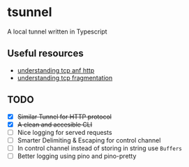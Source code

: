 # tsunnel

A local tunnel written in Typescript

## Useful resources

- [understanding tcp anf http](https://medium.com/@sesmiat/understanding-the-journey-of-http-requests-over-tcp-connections-39f32b1ca10d)
- [understanding tcp fragmentation](https://medium.com/@nikolaystoykov/build-custom-protocol-on-top-of-tcp-with-node-js-part-1-fda507d5a262)

## TODO

- [x] ~~Similar Tunnel for HTTP protocol~~
- [x] ~~A clean and accesible CLI~~
- [ ] Nice logging for served requests
- [ ] Smarter Delimiting & Escaping for control channel
- [ ] In control channel instead of storing in string use `Buffers`
- [ ] Better logging using pino and pino-pretty
